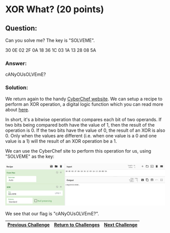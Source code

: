 # XOR What? (20 points)

## Question:

Can you solve me? The key is "SOLVEME".

30 0E 02 2F 0A 18 36 1C 03 1A 13 28 08 5A

### Answer:

cANyOUsOLVEmE?

### Solution:

We return again to the handy [CyberChef website](https://gchq.github.io/CyberChef/). We can setup a recipe to perform an XOR operation, a digital logic function which you can read more about [here](https://en.wikipedia.org/wiki/Exclusive_or).

In short, it's a bitwise operation that compares each bit of two operands. If two bits being compared both have the value of 1, then the result of the operation is 0. If the two bits have the value of 0, the result of an XOR is also 0. Only when the values are different (i.e. when one value is a 0 and one value is a 1) will the result of an XOR operation be a 1.

We can use the CyberChef site to perform this operation for us, using "SOLVEME" as the key:

[![xor.png](xor.png)](https://gchq.github.io/CyberChef/#recipe=From_Hex('Auto')XOR(%7B'option':'UTF8','string':'SOLVEME'%7D,'Standard',false)&input=MzAgMEUgMDIgMkYgMEEgMTggMzYgMUMgMDMgMUEgMTMgMjggMDggNUE)

We see that our flag is "cANyOUsOLVEmE?".

| [Previous Challenge](/Challenges/Operate-And-Maintain/6) | [Return to Challenges](/Challenges/../../../#modules) | [Next Challenge](/Challenges/Operate-And-Maintain/8) |
| :------- | :-----: | ------: |